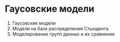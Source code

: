 # Гаусовские модели

1. Гаусовские модели
2. Модели на базе распределения Стьюдента
3. Моделирование групп данных и их сравнение
